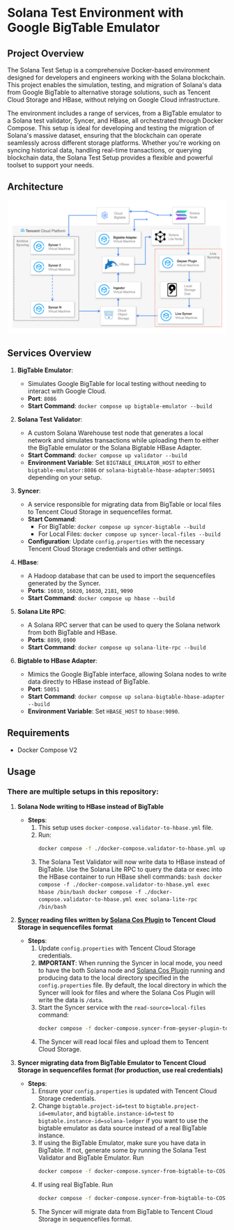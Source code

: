 # Solana Test Environment with Google BigTable Emulator

## Project Overview

The Solana Test Setup is a comprehensive Docker-based environment designed for developers and engineers working with the Solana blockchain. This project enables the simulation, testing, and migration of Solana's data from Google BigTable to alternative storage solutions, such as Tencent Cloud Storage and HBase, without relying on Google Cloud infrastructure.

The environment includes a range of services, from a BigTable emulator to a Solana test validator, Syncer, and HBase, all orchestrated through Docker Compose. This setup is ideal for developing and testing the migration of Solana's massive dataset, ensuring that the blockchain can operate seamlessly across different storage platforms. Whether you're working on syncing historical data, handling real-time transactions, or querying blockchain data, the Solana Test Setup provides a flexible and powerful toolset to support your needs.

## Architecture
![Solana Syncer Architecture](https://github.com/bwarelabs/solana-test-setup/blob/cleanup/solana-syncing-architecture.png?raw=true)

## Services Overview

1. **BigTable Emulator**:
    - Simulates Google BigTable for local testing without needing to interact with Google Cloud.
    - **Port**: `8086`
    - **Start Command**: `docker compose up bigtable-emulator --build`

2. **Solana Test Validator**:
    - A custom Solana Warehouse test node that generates a local network and simulates transactions while uploading them to either the BigTable emulator or the Solana Bigtable HBase Adapter.
    - **Start Command**: `docker compose up validator --build`
    - **Environment Variable**: Set `BIGTABLE_EMULATOR_HOST` to either `bigtable-emulator:8086` or `solana-bigtable-hbase-adapter:50051` depending on your setup.

3. **Syncer**:
    - A service responsible for migrating data from BigTable or local files to Tencent Cloud Storage in sequencefiles format.
    - **Start Command**:
        - For BigTable: `docker compose up syncer-bigtable --build`
        - For Local Files: `docker compose up syncer-local-files --build`
    - **Configuration**: Update `config.properties` with the necessary Tencent Cloud Storage credentials and other settings.

4. **HBase**:
    - A Hadoop database that can be used to import the sequencefiles generated by the Syncer.
    - **Ports**: `16010`, `16020`, `16030`, `2181`, `9090`
    - **Start Command**: `docker compose up hbase --build`

5. **Solana Lite RPC**:
    - A Solana RPC server that can be used to query the Solana network from both BigTable and HBase.
    - **Ports**: `8899`, `8900`
    - **Start Command**: `docker compose up solana-lite-rpc --build`

6. **Bigtable to HBase Adapter**:
    - Mimics the Google BigTable interface, allowing Solana nodes to write data directly to HBase instead of BigTable.
    - **Port**: `50051`
    - **Start Command**: `docker compose up solana-bigtable-hbase-adapter --build`
    - **Environment Variable**: Set `HBASE_HOST` to `hbase:9090`.

## Requirements
- Docker Compose V2

## Usage

### There are multiple setups in this repository:

1. **Solana Node writing to HBase instead of BigTable**
    - **Steps**:
        1. This setup uses `docker-compose.validator-to-hbase.yml` file.
        2. Run:
           ```bash
           docker compose -f ./docker-compose.validator-to-hbase.yml up -d --build
           ```
         3. The Solana Test Validator will now write data to HBase instead of BigTable. Use the Solana Lite RPC to query the data or exec into the HBase container to run HBase shell commands:
           ```bash
           docker compose -f ./docker-compose.validator-to-hbase.yml exec hbase /bin/bash
           docker compose -f ./docker-compose.validator-to-hbase.yml exec solana-lite-rpc /bin/bash 
           ```

2. **[Syncer](https://github.com/bwarelabs/solana-syncer) reading files written by [Solana Cos Plugin](https://github.com/bwarelabs/solana-cos-plugin) to Tencent Cloud Storage in sequencefiles format**
    - **Steps**:
        1. Update `config.properties` with Tencent Cloud Storage credentials.
        2. **IMPORTANT**: When running the Syncer in local mode, you need to have the both Solana node and [Solana Cos Plugin](https://github.com/bwarelabs/solana-cos-plugin) running and producing data to the local directory specified in the `config.properties` file. By default, the local directory in which the Syncer will look for files and where the Solana Cos Plugin will write the data is `/data`.
        3. Start the Syncer service with the `read-source=local-files` command:
           ```bash
           docker compose -f docker-compose.syncer-from-geyser-plugin-to-COS.yml up -d --build
           ```
        4. The Syncer will read local files and upload them to Tencent Cloud Storage.  

3. **Syncer migrating data from BigTable Emulator to Tencent Cloud Storage in sequencefiles format (for production, use real credentials)**  
    - **Steps**:
        1. Ensure your `config.properties` is updated with Tencent Cloud Storage credentials.
        2. Change `bigtable.project-id=test` to `bigtable.project-id=emulator`, and `bigtable.instance-id=test` to `bigtable.instance-id=solana-ledger` if you want to use the bigtable emulator as data source instead of a real BigTable instance.
        3. If using the BigTable Emulator, make sure you have data in BigTable. If not, generate some by running the Solana Test Validator and BigTable Emulator. 
           Run  
           ```bash
           docker compose -f docker-compose.syncer-from-bigtable-to-COS.yml up syncer-bigtable-using-emulator -d --build
           ```
        4. If using real BigTable.
           Run  
           ```bash
           docker compose -f docker-compose.syncer-from-bigtable-to-COS.yml up syncer-bigtable -d --build
           ```
        5. The Syncer will migrate data from BigTable to Tencent Cloud Storage in sequencefiles format.
